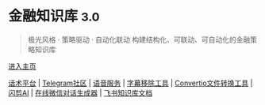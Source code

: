 # 金融知识库 <small>3.0</small>

> 极光风格 · 策略驱动 · 自动化联动
> 构建结构化、可联动、可自动化的金融策略知识库

[进入主页](#/index)

<div class="footer-links">
  <a href="https://huashu.web.app/" target="_blank">话术平台</a>
  <span>|</span>
  <a href="https://t.me/anyu168168" target="_blank">Telegram社区</a>
  <span>|</span>
  <a href="https://nicevoice.org/zh" target="_blank">语音服务</a>
  <span>|</span>
  <a href="#" target="_blank">字幕移除工具</a>
  <span>|</span>
  <a href="https://convertio.co/zh/" target="_blank">Convertio文件转换工具</a>
  <span>|</span>
  <a href="https://app.shanjian.tv/" target="_blank">闪剪AI</a>
  <span>|</span>
  <a href="http://www.12tool.com/" target="_blank">在线微信对话生成器</a>
  <span>|</span>
  <a href="https://drgphlxsfa.feishu.cn/wiki/GeuMwglQdi65BbkclgLcBUCFnRf" target="_blank">飞书知识库文档</a>
</div>

<!-- 自定义封面样式 -->
<style>
  .cover-main > blockquote + p {
    display: none;
  }
  .cover-main h1 {
    margin-bottom: 1rem;
  }
  .cover-main h1 small {
    color: #2563EB;
  }
  .cover-main blockquote {
    margin: 2rem 0;
    font-size: 1.2rem;
  }
  .cover-main ul {
    text-align: left;
    max-width: 400px;
    margin: 2rem auto;
  }
  .cover-main ul li {
    margin: 0.8rem 0;
    position: relative;
    padding-left: 1.5rem;
  }
  .cover-main ul li:before {
    content: '';
    position: absolute;
    left: 0;
    top: 0.5rem;
    width: 0.8rem;
    height: 0.8rem;
    background-color: #2563EB;
    border-radius: 50%;
  }
</style>